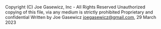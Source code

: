 Copyright (C) Joe Gasewicz, Inc - All Rights Reserved
Unauthorized copying of this file, via any medium is strictly prohibited
Proprietary and confidential
Written by Joe Gasewicz <joegasewicz@gmail.com>, 29 March 2023
